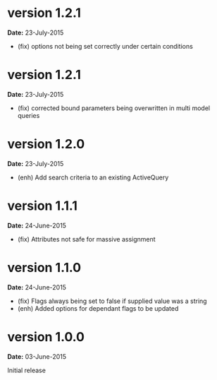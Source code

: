 version 1.2.1
=============
**Date:** 23-July-2015

- (fix) options not being set correctly under certain conditions

version 1.2.1
=============
**Date:** 23-July-2015

- (fix) corrected bound parameters being overwritten in multi model queries

version 1.2.0
=============
**Date:** 23-July-2015

- (enh) Add search criteria to an existing ActiveQuery 

version 1.1.1
=============
**Date:** 24-June-2015

- (fix) Attributes not safe for massive assignment

version 1.1.0
=============
**Date:** 24-June-2015

- (fix) Flags always being set to false if supplied value was a string
- (enh) Added options for dependant flags to be updated 

version 1.0.0
=============
**Date:** 03-June-2015

Initial release